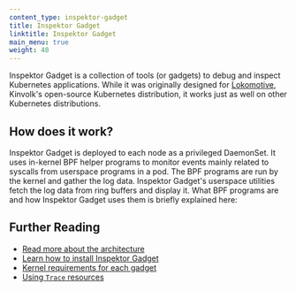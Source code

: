 ```yaml
---
content_type: inspektor-gadget
title: Inspektor Gadget
linktitle: Inspektor Gadget
main_menu: true
weight: 40
---
```


Inspektor Gadget is a collection of tools (or gadgets) to debug and inspect Kubernetes applications. While it was originally designed for [Lokomotive](https://kinvolk.io/lokomotive-kubernetes/), Kinvolk's open-source Kubernetes distribution, it works just as well on other Kubernetes distributions.

## How does it work?

Inspektor Gadget is deployed to each node as a privileged DaemonSet.
It uses in-kernel BPF helper programs to monitor events mainly related to
syscalls from userspace programs in a pod. The BPF programs are run by
the kernel and gather the log data. Inspektor Gadget's userspace
utilities fetch the log data from ring buffers and display it. What BPF
programs are and how Inspektor Gadget uses them is briefly explained here:

## Further Reading

* [Read more about the architecture](architecture.md)
* [Learn how to install Inspektor Gadget](install.md)
* [Kernel requirements for each gadget](requirements.md)
* [Using `Trace` resources](custom-resources.md)
